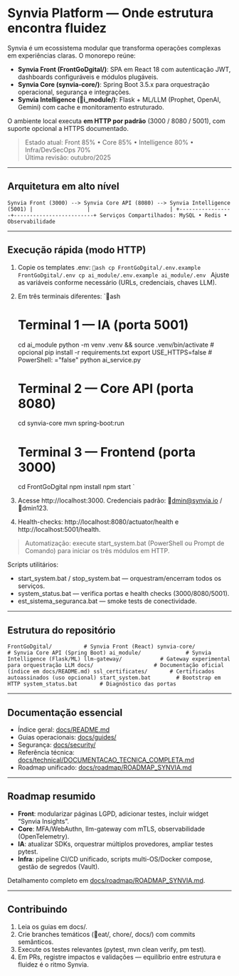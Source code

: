 ﻿# Synvia Platform — Onde estrutura encontra fluidez

Synvia é um ecossistema modular que transforma operações complexas em experiências claras. O monorepo reúne:

- **Synvia Front (FrontGoDgital/)**: SPA em React 18 com autenticação JWT, dashboards configuráveis e módulos plugáveis.
- **Synvia Core (synvia-core/)**: Spring Boot 3.5.x para orquestração operacional, segurança e integrações.
- **Synvia Intelligence (i_module/)**: Flask + ML/LLM (Prophet, OpenAI, Gemini) com cache e monitoramento estruturado.

O ambiente local executa **em HTTP por padrão** (3000 / 8080 / 5001), com suporte opcional a HTTPS documentado.

> Estado atual: Front 85% • Core 85% • Intelligence 80% • Infra/DevSecOps 70%  
> Última revisão: outubro/2025

---

## Arquitetura em alto nível
`
Synvia Front (3000) --> Synvia Core API (8080) --> Synvia Intelligence (5001)
           |                 |                         |
           +-----------------+-------------------------+
                     Serviços Compartilhados: MySQL • Redis • Observabilidade
`

---

## Execução rápida (modo HTTP)
1. Copie os templates .env:
   `ash
   cp FrontGoDgital/.env.example FrontGoDgital/.env
   cp ai_module/.env.example ai_module/.env
   `
   Ajuste as variáveis conforme necessário (URLs, credenciais, chaves LLM).
2. Em três terminais diferentes:
   `ash
   # Terminal 1 — IA (porta 5001)
   cd ai_module
   python -m venv .venv && source .venv/bin/activate  # opcional
   pip install -r requirements.txt
   export USE_HTTPS=false  # PowerShell: ="false"
   python ai_service.py

   # Terminal 2 — Core API (porta 8080)
   cd synvia-core
   mvn spring-boot:run

   # Terminal 3 — Frontend (porta 3000)
   cd FrontGoDgital
   npm install
   npm start
   `
3. Acesse http://localhost:3000. Credenciais padrão: dmin@synvia.io / dmin123.
4. Health-checks: http://localhost:8080/actuator/health e http://localhost:5001/health.

> Automatização: execute start_system.bat (PowerShell ou Prompt de Comando) para iniciar os três módulos em HTTP.

Scripts utilitários:
- start_system.bat / stop_system.bat — orquestram/encerram todos os serviços.
- system_status.bat — verifica portas e health checks (3000/8080/5001).
- 	est_sistema_seguranca.bat — smoke tests de conectividade.

---

## Estrutura do repositório
`
FrontGoDgital/          # Synvia Front (React)
synvia-core/            # Synvia Core API (Spring Boot)
ai_module/              # Synvia Intelligence (Flask/ML)
llm-gateway/            # Gateway experimental para orquestração LLM
docs/                   # Documentação oficial (índice em docs/README.md)
ssl_certificates/       # Certificados autoassinados (uso opcional)
start_system.bat        # Bootstrap em HTTP
system_status.bat       # Diagnóstico das portas
`

---

## Documentação essencial
- Índice geral: [docs/README.md](docs/README.md)
- Guias operacionais: [docs/guides/](docs/guides)
- Segurança: [docs/security/](docs/security)
- Referência técnica: [docs/technical/DOCUMENTACAO_TECNICA_COMPLETA.md](docs/technical/DOCUMENTACAO_TECNICA_COMPLETA.md)
- Roadmap unificado: [docs/roadmap/ROADMAP_SYNVIA.md](docs/roadmap/ROADMAP_SYNVIA.md)

---

## Roadmap resumido
- **Front**: modularizar páginas LGPD, adicionar testes, incluir widget “Synvia Insights”.
- **Core**: MFA/WebAuthn, llm-gateway com mTLS, observabilidade (OpenTelemetry).
- **IA**: atualizar SDKs, orquestrar múltiplos provedores, ampliar testes pytest.
- **Infra**: pipeline CI/CD unificado, scripts multi-OS/Docker compose, gestão de segredos (Vault).

Detalhamento completo em [docs/roadmap/ROADMAP_SYNVIA.md](docs/roadmap/ROADMAP_SYNVIA.md).

---

## Contribuindo
1. Leia os guias em docs/.
2. Crie branches temáticos (eat/, chore/, docs/) com commits semânticos.
3. Execute os testes relevantes (pytest, mvn clean verify, 
pm test).
4. Em PRs, registre impactos e validações — equilíbrio entre estrutura e fluidez é o ritmo Synvia.

